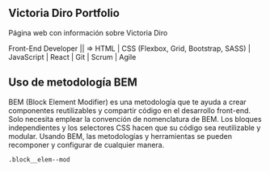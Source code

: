 ## Victoria Diro Portfolio

Página web con información sobre Victoria Diro

Front-End Developer || => HTML | CSS (Flexbox, Grid, Bootstrap, SASS) | JavaScript | React | Git | Scrum | Agile


## Uso de metodología BEM

BEM (Block Element Modifier) es una metodología que te ayuda a crear componentes reutilizables y compartir código en el desarrollo front-end. Solo necesita emplear la convención de nomenclatura de BEM. Los bloques independientes y los selectores CSS hacen que su código sea reutilizable y modular. Usando BEM, las metodologías y herramientas se pueden recomponer y configurar de cualquier manera.

```html
.block__elem--mod
```